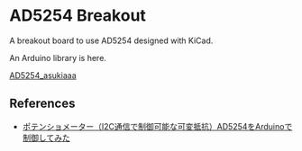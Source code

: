 # AD5254 Breakout

A breakout board to use AD5254 designed with KiCad.

An Arduino library is here.

[AD5254_asukiaaa](https://github.com/asukiaaa/AD5254_asukiaaa)

## References

- [ポテンショメーター（I2C通信で制御可能な可変抵抗）AD5254をArduinoで制御してみた](https://asukiaaa.blogspot.com/2020/01/ad5254arduino.html)
